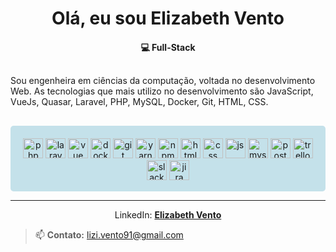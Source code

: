 # <div align="center">Olá, eu sou Elizabeth Vento</div>
#### <div align="center">  💻 Full-Stack </div>


<p style="margin: 30px 0">
Sou engenheira em ciências da computação, voltada no desenvolvimento Web. As tecnologias que mais utilizo no 
desenvolvimento são JavaScript, VueJs, Quasar, Laravel, PHP, MySQL,  Docker, Git, HTML, CSS.

</p>

<p style="background: #c4e1ea; padding: 20px 20px 15px; border-radius: 5px" align="center">
  <img
    src="https://cdn.jsdelivr.net/gh/devicons/devicon/icons/php/php-original.svg"
    alt="php"
    width="32"
  />
  <img
    src="https://cdn.jsdelivr.net/gh/devicons/devicon/icons/laravel/laravel-plain-wordmark.svg"
    alt="laravel"
    width="32"
  />
  <img
    src="https://cdn.jsdelivr.net/gh/devicons/devicon/icons/vuejs/vuejs-original-wordmark.svg"
    alt="vue"
    width="32"
  />
  <img
    src="https://cdn.jsdelivr.net/gh/devicons/devicon/icons/docker/docker-original-wordmark.svg"
    alt="docker"
    width="32"
  />
  <img
    src="https://cdn.jsdelivr.net/gh/devicons/devicon/icons/git/git-original-wordmark.svg"
    alt="git"
    width="32"
  />
  <img
    src="https://cdn.jsdelivr.net/gh/devicons/devicon/icons/yarn/yarn-original-wordmark.svg"
    alt="yarn"
    width="32"
  />
  <img
    src="https://cdn.jsdelivr.net/gh/devicons/devicon/icons/npm/npm-original-wordmark.svg"
    alt="npm"
    width="32"
  />
  <img
    src="https://cdn.jsdelivr.net/gh/devicons/devicon/icons/html5/html5-original-wordmark.svg"
    alt="html"
    width="32"
  />
  <img
    src="https://cdn.jsdelivr.net/gh/devicons/devicon/icons/css3/css3-original-wordmark.svg"
    alt="css"
    width="32"
  />
  <img
    src="https://cdn.jsdelivr.net/gh/devicons/devicon/icons/javascript/javascript-original.svg"
    alt="js"
    width="32"
  />
  <img
    src="https://cdn.jsdelivr.net/gh/devicons/devicon/icons/mysql/mysql-original-wordmark.svg"
    alt="mysql"
    width="32"
  />
  <img
    src="https://cdn.jsdelivr.net/gh/devicons/devicon/icons/postgresql/postgresql-original-wordmark.svg"
    alt="postgre"
    width="32"
  />
  <img
    src="https://cdn.jsdelivr.net/gh/devicons/devicon/icons/trello/trello-plain-wordmark.svg"
    alt="trello"
    width="32"
  />
  <img
    src="https://cdn.jsdelivr.net/gh/devicons/devicon/icons/slack/slack-original.svg"
    alt="slack"
    width="32"
  />
  <img
    src="https://cdn.jsdelivr.net/gh/devicons/devicon/icons/jira/jira-original-wordmark.svg"
    alt="jira"
    width="32"
  />
</p>

---

<p align="center">
LinkedIn:
<b>
  <a href="https://www.linkedin.com/in/elizabeth-vento-126207100/">Elizabeth Vento</a>
</b>
</p>

> 📫 **Contato:** lizi.vento91@gmail.com